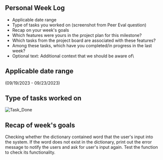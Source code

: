 ## Personal Week Log

- Applicable date range
- Type of tasks you worked on (screenshot from Peer Eval question)
- Recap on your week's goals
- Which features were yours in the project plan for this milestone?
- Which tasks from the project board are associated with these features?
- Among these tasks, which have you completed/in progress in the last week?
- Optional text: Additional context that we should be aware of\

## Applicable date range
(09/19/2023 - 09/23/2023)

## Type of tasks worked on
![Task_Done](./images/Paing-Task.jpg)

## Recap of week's goals
Checking whether the dictionary contained word that the user's input into the system. If the word does not exist in the dictionary, print out the error message to notify the users and ask for user's input again. Test the function to check its functionality. 
